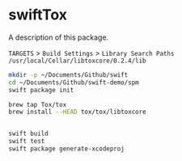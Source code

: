 # swiftTox

A description of this package.



`TARGETS`  > `Build Settings` >  `Library Search Paths` `/usr/local/Cellar/libtoxcore/0.2.4/lib`



```sh
mkdir -p ~/Documents/Github/swift
cd ~/Documents/Github/swift-demo/spm
swift package init

brew tap Tox/tox
brew install --HEAD tox/tox/libtoxcore


swift build
swift test
swift package generate-xcodeproj
```
